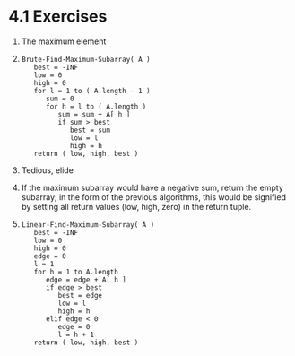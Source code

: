 # 4.1 Exercises

1. The maximum element

2. ```
   Brute-Find-Maximum-Subarray( A )
      best = -INF
      low = 0
      high = 0
      for l = 1 to ( A.length - 1 )
         sum = 0
         for h = l to ( A.length )
            sum = sum + A[ h ]
            if sum > best
               best = sum
               low = l
               high = h
      return ( low, high, best )
   ```

3. Tedious, elide

4. If the maximum subarray would have a negative sum, return the empty subarray; in the form of the previous algorithms, this would be signified by setting all return values (low, high, zero) in the return tuple.

5. ```
   Linear-Find-Maximum-Subarray( A )
      best = -INF
      low = 0
      high = 0
      edge = 0
      l = 1
      for h = 1 to A.length
         edge = edge + A[ h ]
         if edge > best
            best = edge
            low = l
            high = h
         elif edge < 0
            edge = 0
            l = h + 1
      return ( low, high, best )
   ```